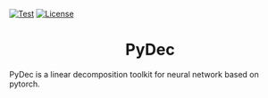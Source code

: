 [![Test](https://github.com/DoubleVII/pydec/actions/workflows/python-package-conda.yml/badge.svg?branch=master)](https://github.com/DoubleVII/pydec/actions/workflows/python-package-conda.yml)
[![License](https://img.shields.io/badge/License-Apache_2.0-blue.svg)](https://opensource.org/licenses/Apache-2.0)

<h1 align="center">
  PyDec
</h1>
PyDec is a linear decomposition toolkit for neural network based on pytorch.